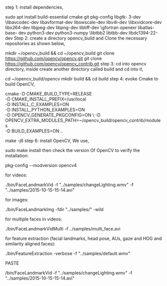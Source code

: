 step 1: install dependencies,

 sudo apt install build-essential cmake git pkg-config libgtk- 
   3-dev \libavcodec-dev libavformat-dev libswscale-dev 
   libv4l-dev \libxvidcore-dev libx264-dev libjpeg-dev 
   libpng-dev libtiff-dev \gfortran openexr libatlas-base- 
   dev python3-dev python3-numpy \libtbb2 libtbb-dev 
   libdc1394-22-dev
Step 2: create a directory opencv_build and Clone the necessary repositories as shown below,

mkdir ~/opencv_build && cd ~/opencv_build
git clone https://github.com/opencv/opencv.git
git clone https://github.com/opencv/opencv_contrib.git
step 3: cd into opencv directory, inside create another directory called build and cd into it,

cd ~/opencv_build/opencv
mkdir build && cd build
step 4: evoke Cmake to build OpenCV,

cmake -D CMAKE_BUILD_TYPE=RELEASE \
-D CMAKE_INSTALL_PREFIX=/usr/local \
-D INSTALL_C_EXAMPLES=ON \
-D INSTALL_PYTHON_EXAMPLES=ON \
-D OPENCV_GENERATE_PKGCONFIG=ON \ 
-D OPENCV_EXTRA_MODULES_PATH=~/opencv_build/opencv_contrib/modules \
-D BUILD_EXAMPLES=ON ..

make -j6 
step 6: install OpenCV, We use,

sudo make install
then check the version Of OpenCV to verify the installation:

pkg-config --modversion opencv4

for videos:

./bin/FaceLandmarkVid -f "../samples/changeLighting.wmv" -f "../samples/2015-10-15-15-14.avi"

for images:

./bin/FaceLandmarkImg -fdir "../samples/" -wild

for multiple faces in videos:

./bin/FaceLandmarkVidMulti -f ../samples/multi_face.avi

for feature extraction (facial landmarks, head pose, AUs, gaze and HOG and similarity aligned faces):

./bin/FeatureExtraction -verbose -f "../samples/default.wmv"



PASTE

/bin/FaceLandmarkVid -f "../samples/changeLighting.wmv" -f "../samples/2015-10-15-15-14.avi"
